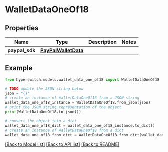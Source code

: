 # WalletDataOneOf18


## Properties

Name | Type | Description | Notes
------------ | ------------- | ------------- | -------------
**paypal_sdk** | [**PayPalWalletData**](PayPalWalletData.md) |  | 

## Example

```python
from hyperswitch.models.wallet_data_one_of18 import WalletDataOneOf18

# TODO update the JSON string below
json = "{}"
# create an instance of WalletDataOneOf18 from a JSON string
wallet_data_one_of18_instance = WalletDataOneOf18.from_json(json)
# print the JSON string representation of the object
print(WalletDataOneOf18.to_json())

# convert the object into a dict
wallet_data_one_of18_dict = wallet_data_one_of18_instance.to_dict()
# create an instance of WalletDataOneOf18 from a dict
wallet_data_one_of18_from_dict = WalletDataOneOf18.from_dict(wallet_data_one_of18_dict)
```
[[Back to Model list]](../README.md#documentation-for-models) [[Back to API list]](../README.md#documentation-for-api-endpoints) [[Back to README]](../README.md)


